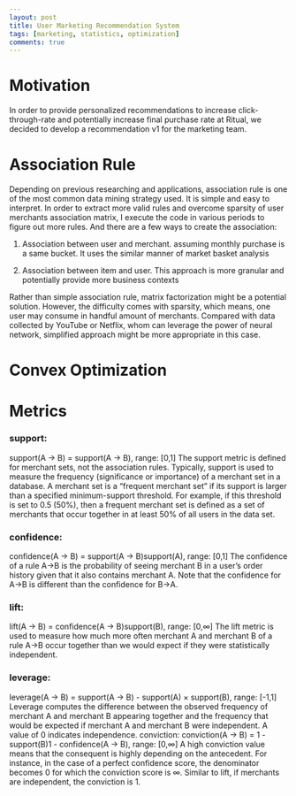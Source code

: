 ```yaml
---
layout: post
title: User Marketing Recommendation System
tags: [marketing, statistics, optimization]
comments: true
---
```


# Motivation
In order to provide personalized recommendations to increase click-through-rate and potentially increase final purchase rate at Ritual, we decided to develop a recommendation v1 for the marketing team.

# Association Rule

Depending on previous researching and applications, association rule is one of the most common data mining strategy used. It is simple and easy to interpret. In order to extract more valid rules and overcome sparsity of user merchants association matrix, I execute the code in various periods to figure out more rules. And there are a few ways to create the association:

1. Association between user and merchant. assuming monthly purchase is a same bucket. It uses the similar manner of market basket analysis

2. Association between item and user. This approach is more granular and potentially provide more business contexts

Rather than simple association rule, matrix factorization might be a potential solution. However, the difficulty comes with sparsity, which means, one user may consume in handful amount of merchants. Compared with data collected by YouTube or Netflix, whom can leverage the power of neural network, simplified approach might be more appropriate in this case. 

# Convex Optimization



# Metrics
### support:
support(A → B) = support(A → B), 	range: [0,1]
The support metric is defined for merchant sets, not the association rules. Typically, support is used to measure the frequency (significance or importance) of a merchant set in a database. A merchant set is a “frequent merchant set” if its support is larger than a specified minimum-support threshold. For example, if this threshold is set to 0.5 (50%), then a frequent merchant set is defined as a set of merchants that occur together in at least 50% of all users in the data set.         
### confidence:           
confidence(A → B) = support(A → B)support(A), 	range: [0,1]
The confidence of a rule A→B is the probability of seeing merchant B in a user’s order history given that it also contains merchant A. Note that the confidence for A→B is different than the confidence for B→A.
### lift:
lift(A → B) = confidence(A → B)support(B), 	range: [0,∞]
The lift metric is used to measure how much more often merchant A and merchant B of a rule A→B occur together than we would expect if they were statistically independent.
### leverage:
leverage(A → B) = support(A → B) - support(A) $\times$ support(B), 	range: [-1,1]
Leverage computes the difference between the observed frequency of merchant A and merchant B appearing together and the frequency that would be expected if merchant  A and merchant B were independent. A value of 0 indicates independence.
conviction:
conviction(A → B) = 1 - support(B)1 - confidence(A → B), 	range: [0,∞]
A high conviction value means that the consequent is highly depending on the antecedent. For instance, in the case of a perfect confidence score, the denominator becomes 0 for which the conviction score is ∞. Similar to lift, if merchants are independent, the conviction is 1.
